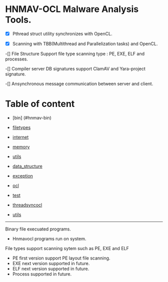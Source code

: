 HNMAV-OCL Malware Analysis Tools.
=================================

-[x] Pthread struct utility synchronizes with OpenCL.

-[x] Scanning with TBB(Multithread and Parallelization tasks) and OpenCL.

-[] File Structure Support file type scanning type : PE, EXE, ELF and processes.

-[] Compiler server DB signatures support ClamAV  and Yara-project signature.

-[] Ansynchronous message communication between server and client.


Table of content
============

* [bin] (#hnmav-bin)

* [filetypes](#hnmav-filetypes)

* [internet](#hnmav-internet)

* [memory](#hnmav-memory)

* [utils](#hnmav-utils)

* [data_structure](#hnmav-data_structure)

* [exception](#hnmav-exception)

* [ocl](#hnmav-ocl)

* [test](#hnmav-test)

* [threadsyncocl](#hnmav-threadsynocl)

* [utils](#hnmav-utils)

-------------------------------------------------------------------------- 

<a name="hnmav-bin">Binary file execuated programs.</a>

* Hnmavocl programs run on system. 

<a name="hmanv-filetypes">File types support scanning sytem such as PE, EXE and ELF </a>
* PE first version support PE layout file scanning.
* EXE next version supported in future.
* ELF next version supported in future.
* Process supported in future.
